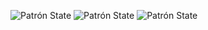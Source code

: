 ![Patrón State](Patrón-Strategy-1.png)
![Patrón State](Patrón-Strategy-2.png)
![Patrón State](Patrón-Strategy-3.png)
